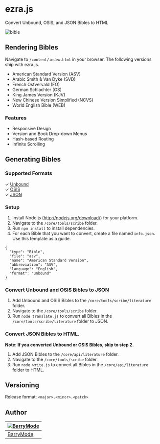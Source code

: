 # ezra.js
Convert Unbound, OSIS, and JSON Bibles to HTML

![bible](https://cloud.githubusercontent.com/assets/5648875/6840545/2ae66460-d348-11e4-891f-11b7b2a0a27c.png)

## Rendering Bibles

Navigate to `/content/index.html` in your browser. The following versions ship with ezra.js.

- American Standard Version (ASV)
- Arabic Smith & Van Dyke (SVD)
- French Ostvervald (FO)
- German Schlachter (GS)
- King James Version (KJV)
- New Chinese Version Simplified (NCVS)
- World English Bible (WEB)

### Features

- Responsive Design
- Version and Book Drop-down Menus
- Hash-based Routing
- Infinite Scrolling

## Generating Bibles

### Supported Formats

&#x2713; [Unbound](http://unbound.biola.edu/)<br>
&#x2713; [OSIS](https://github.com/matt-cook/osis-bibles)<br>
&#x2713; [JSON](https://github.com/honza/bibles)

### Setup

1. Install Node.js (http://nodejs.org/download/) for your platform.
2. Navigate to the `/core/tools/scribe` folder.
3. Run `npm install` to install dependencies.
4. For each Bible that you want to convert, create a file named `info.json`. Use this template as a guide.
```
{
  "type": "Bible",
  "file": "asv",
  "name": "American Standard Version",
  "abbreviation": "ASV",
  "language": "English",
  "format": "unbound"
}
```

### Convert Unbound and OSIS Bibles to JSON

1. Add Unbound and OSIS Bibles to the `/core/tools/scribe/literature` folder.
2. Navigate to the `/core/tools/scribe` folder.
3. Run `node translate.js` to convert all Bibles in the `/core/tools/scribe/literature` folder to JSON.

### Convert JSON Bibles to HTML.

**Note: If you converted Unbound or OSIS Bibles, skip to step 2.**

1. Add JSON Bibles to the `/core/api/literature` folder.
2. Navigate to the `/core/tools/scribe` folder.
3. Run `node write.js` to convert all Bibles in the `/core/api/literature` folder to HTML.

## Versioning

Release format: `<major>.<minor>.<patch>`

## Author

| [![BarryMode](https://avatars3.githubusercontent.com/u/5648875?v=2&s=70)](https://twitter.com/barrymode "Follow @BarryMode on Twitter") |
|---|
| [BarryMode](https://barrymode.com) |

